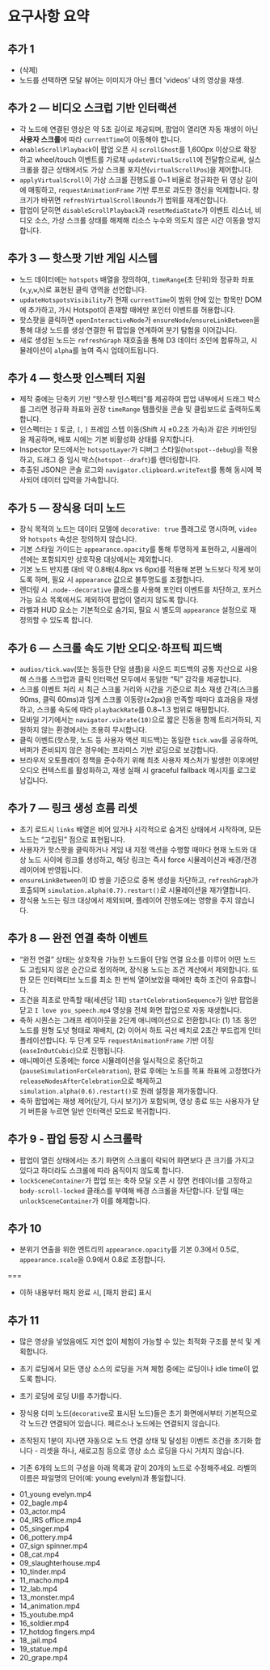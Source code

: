 # 요구사항 요약

## 추가 1
- (삭제)
- 노드를 선택하면 모달 뷰어는 이미지가 아닌 폴더 'videos' 내의 영상을 재생.

## 추가 2 — 비디오 스크럽 기반 인터랙션
- 각 노드에 연결된 영상은 약 5초 길이로 제공되며, 팝업이 열리면 자동 재생이 아닌 **사용자 스크롤**에 따라 `currentTime`이 이동해야 합니다.
- `enableScrollPlayback`이 팝업 오픈 시 `scrollGhost`를 1,600px 이상으로 확장하고 wheel/touch 이벤트를 가로채 `updateVirtualScroll`에 전달함으로써, 실스크롤을 잠근 상태에서도 가상 스크롤 포지션(`virtualScrollPos`)을 제어합니다.
- `applyVirtualScroll`이 가상 스크롤 진행도를 0~1 비율로 정규화한 뒤 영상 길이에 매핑하고, `requestAnimationFrame` 기반 루프로 과도한 갱신을 억제합니다. 창 크기가 바뀌면 `refreshVirtualScrollBounds`가 범위를 재계산합니다.
- 팝업이 닫히면 `disableScrollPlayback`과 `resetMediaState`가 이벤트 리스너, 비디오 소스, 가상 스크롤 상태를 해제해 리소스 누수와 의도치 않은 시간 이동을 방지합니다.

## 추가 3 — 핫스팟 기반 게임 시스템
- 노드 데이터에는 `hotspots` 배열을 정의하여, `timeRange`(초 단위)와 정규화 좌표(`x`,`y`,`w`,`h`)로 표현된 클릭 영역을 선언합니다.
- `updateHotspotsVisibility`가 현재 `currentTime`이 범위 안에 있는 항목만 DOM에 추가하고, 가시 Hotspot이 존재할 때에만 포인터 이벤트를 허용합니다.
- 핫스팟을 클릭하면 `openInteractiveNode`가 `ensureNode`/`ensureLinkBetween`을 통해 대상 노드를 생성·연결한 뒤 팝업을 연계하여 분기 탐험을 이어갑니다.
- 새로 생성된 노드는 `refreshGraph` 재호출을 통해 D3 데이터 조인에 합류하고, 시뮬레이션이 `alpha`를 높여 즉시 업데이트됩니다.

## 추가 4 — 핫스팟 인스펙터 지원
- 제작 중에는 단축키 기반 “핫스팟 인스펙터”를 제공하여 팝업 내부에서 드래그 박스를 그리면 정규화 좌표와 권장 `timeRange` 템플릿을 콘솔 및 클립보드로 출력하도록 합니다.
- 인스펙터는 `I` 토글, `[`, `]` 프레임 스텝 이동(Shift 시 ±0.2초 가속)과 같은 키바인딩을 제공하며, 배포 시에는 기본 비활성화 상태를 유지합니다.
- Inspector 모드에서는 `hotspotLayer`가 디버그 스타일(`hotspot--debug`)을 적용하고, 드래그 중 임시 박스(`hotspot--draft`)를 렌더링합니다.
- 추출된 JSON은 콘솔 로그와 `navigator.clipboard.writeText`를 통해 동시에 복사되어 데이터 입력을 가속합니다.

## 추가 5 — 장식용 더미 노드
- 장식 목적의 노드는 데이터 모델에 `decorative: true` 플래그로 명시하며, `video`와 `hotspots` 속성은 정의하지 않습니다.
- 기본 스타일 가이드는 `appearance.opacity`를 통해 투명하게 표현하고, 시뮬레이션에는 포함되지만 상호작용 대상에서는 제외합니다.
- 기본 노드 반지름 대비 약 0.8배(4.8px vs 6px)를 적용해 본편 노드보다 작게 보이도록 하며, 필요 시 `appearance` 값으로 불투명도를 조절합니다.
- 렌더링 시 `.node--decorative` 클래스를 사용해 포인터 이벤트를 차단하고, 포커스 가능 요소 목록에서도 제외하여 팝업이 열리지 않도록 합니다.
- 라벨과 HUD 요소는 기본적으로 숨기되, 필요 시 별도의 `appearance` 설정으로 재정의할 수 있도록 합니다.

## 추가 6 — 스크롤 속도 기반 오디오·하프틱 피드백
- `audios/tick.wav`(또는 동등한 단일 샘플)을 사운드 피드백의 공통 자산으로 사용해 스크롤 스크럽과 클릭 인터랙션 모두에서 동일한 “틱” 감각을 제공합니다.
- 스크롤 이벤트 처리 시 최근 스크롤 거리와 시간을 기준으로 최소 재생 간격(스크롤 90ms, 클릭 60ms)과 임계 스크롤 이동량(±2px)을 만족할 때마다 효과음을 재생하고, 스크롤 속도에 따라 `playbackRate`를 0.8~1.3 범위로 매핑합니다.
- 모바일 기기에서는 `navigator.vibrate(10)`으로 짧은 진동을 함께 트리거하되, 지원하지 않는 환경에서는 조용히 무시합니다.
- 클릭 이벤트(핫스팟, 노드 등 사용자 액션 피드백)는 동일한 `tick.wav`를 공유하며, 버퍼가 준비되지 않은 경우에는 프라미스 기반 로딩으로 보강합니다.
- 브라우저 오토플레이 정책을 준수하기 위해 최초 사용자 제스처가 발생한 이후에만 오디오 컨텍스트를 활성화하고, 재생 실패 시 graceful fallback 메시지를 로그로 남깁니다.

## 추가 7 — 링크 생성 흐름 리셋
- 초기 로드시 `links` 배열은 비어 있거나 시각적으로 숨겨진 상태에서 시작하며, 모든 노드는 “고립된” 점으로 표현됩니다.
- 사용자가 핫스팟을 클릭하거나 게임 내 지정 액션을 수행할 때마다 현재 노드와 대상 노드 사이에 링크를 생성하고, 해당 링크는 즉시 force 시뮬레이션과 배경/전경 레이어에 반영됩니다.
- `ensureLinkBetween`이 ID 쌍을 기준으로 중복 생성을 차단하고, `refreshGraph`가 호출되며 `simulation.alpha(0.7).restart()`로 시뮬레이션을 재가열합니다.
- 장식용 노드는 링크 대상에서 제외되며, 플레이어 진행도에는 영향을 주지 않습니다.

## 추가 8 — 완전 연결 축하 이벤트
- “완전 연결” 상태는 상호작용 가능한 노드들이 단일 연결 요소를 이루어 어떤 노드도 고립되지 않은 순간으로 정의하며, 장식용 노드는 조건 계산에서 제외합니다. 또한 모든 인터랙티브 노드를 최소 한 번씩 열어보았을 때에만 축하 조건이 유효합니다.
- 조건을 최초로 만족할 때(세션당 1회) `startCelebrationSequence`가 일반 팝업을 닫고 `I love you_speech.mp4` 영상을 전체 화면 팝업으로 자동 재생합니다.
- 축하 시퀀스는 그래프 레이아웃을 2단계 애니메이션으로 전환합니다: (1) 1초 동안 노드를 원형 도넛 형태로 재배치, (2) 이어서 하트 곡선 배치로 2초간 부드럽게 인터폴레이션합니다. 두 단계 모두 `requestAnimationFrame` 기반 이징(`easeInOutCubic`)으로 진행됩니다.
- 애니메이션 도중에는 force 시뮬레이션을 일시적으로 중단하고(`pauseSimulationForCelebration`), 완료 후에는 노드를 목표 좌표에 고정했다가 `releaseNodesAfterCelebration`으로 해제하고 `simulation.alpha(0.6).restart()`로 원래 설정을 재가동합니다.
- 축하 팝업에는 재생 제어(닫기, 다시 보기)가 포함되며, 영상 종료 또는 사용자가 닫기 버튼을 누르면 일반 인터랙션 모드로 복귀합니다.

## 추가 9 - 팝업 등장 시 스크롤락
- 팝업이 열린 상태에서는 초기 화면의 스크롤이 락되어 화면보다 큰 크기를 가지고 있다고 하더라도 스크롤에 따라 움직이지 않도록 합니다.
- `lockSceneContainer`가 팝업 또는 축하 모달 오픈 시 장면 컨테이너를 고정하고 `body-scroll-locked` 클래스를 부여해 배경 스크롤을 차단합니다. 닫힐 때는 `unlockSceneContainer`가 이를 해제합니다.

## 추가 10
- 분위기 연출을 위한 엔트리의 `appearance.opacity`를 기본 0.3에서 0.5로, `appearance.scale`을 0.9에서 0.8로 조정합니다.

===
* 이하 내용부터 패치 완료 시, [패치 완료] 표시

## 추가 11
- 많은 영상을 넣었음에도 지연 없이 체험이 가능할 수 있는 최적화 구조를 분석 및 계획합니다.

- 초기 로딩에서 모든 영상 소스의 로딩을 거쳐 체험 중에는 로딩이나 idle time이 없도록 합니다.
- 초기 로딩에 로딩 UI를 추가합니다.

- 장식용 더미 노드(`decorative`로 표시된 노드)들은 초기 화면에서부터 기본적으로 각 노드간 연결되어 있습니다. 페르소나 노드에는 연결되지 않습니다.

- 조작된지 1분이 지나면 자동으로 노드 연결 상태 및 달성된 이벤트 조건을 초기화 합니다 - 리셋을 하나, 새로고침 등으로 영상 소스 로딩을 다시 거치지 않습니다.

- 기존 6개의 노드의 구성을 아래 목록과 같이 20개의 노드로 수정해주세요. 라벨의 이름은 파일명의 단어(예: young evelyn)과 통일합니다.
* 01_young evelyn.mp4
* 02_bagle.mp4
* 03_actor.mp4
* 04_IRS office.mp4
* 05_singer.mp4
* 06_pottery.mp4
* 07_sign spinner.mp4
* 08_cat.mp4
* 09_slaughterhouse.mp4
* 10_tinder.mp4
* 11_macho.mp4
* 12_lab.mp4
* 13_monster.mp4
* 14_animation.mp4
* 15_youtube.mp4
* 16_soldier.mp4
* 17_hotdog fingers.mp4
* 18_jail.mp4
* 19_statue.mp4
* 20_grape.mp4